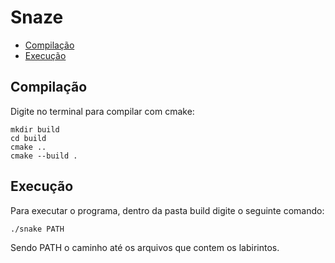 # Snaze


* [Compilação](#compilação)
* [Execução](#execução)

## Compilação


Digite no terminal para compilar com cmake:
```console
mkdir build
cd build
cmake ..
cmake --build .
```


## Execução

Para executar o programa, dentro da pasta build digite o seguinte comando:
```console
./snake PATH
```

Sendo PATH o caminho até os arquivos que contem os labirintos.


